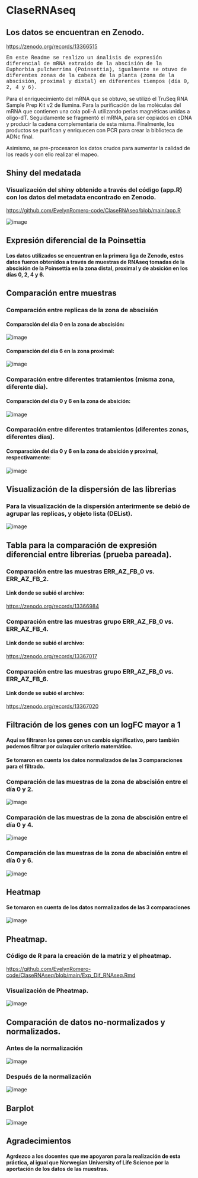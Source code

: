 # ClaseRNAseq
## Los datos se encuentran en Zenodo.
https://zenodo.org/records/13366515

<p style="font-size: 14px; font-family: 'Courier New', monospace;"">
En este Readme se realizo un ánalisis de expresión diferencial de mRNA extraido de la abscisión de la Euphorbia pulcherrima (Poinsettia), igualmente se otuvo de diferentes zonas de la cabeza de la planta (zona de la abscisión, proximal y distal) en diferentes tiempos (día 0, 2, 4 y 6). 

Para el enriquecimiento del mRNA que se obtuvo, se utilizó el TruSeq RNA Sample Prep Kit v2 de Ilumina. Para la purificación de las moléculas del mRNA que contienen una cola poli-A utilizando perlas magnéticas unidas a oligo-dT. Seguidamente se fragmentó el mRNA, para ser copiados en cDNA y producir la cadena complementaria de esta misma. Finalmente, los productos se purifican y enriquecen con PCR para crear la biblioteca de ADNc final. 

Asimismo, se pre-procesaron los datos crudos para aumentar la calidad de los reads y con ello realizar el mapeo. 
</p>

## Shiny del medatada 
### Visualización del shiny obtenido a través del código (app.R) con los datos del metadata encontrado en Zenodo.
https://github.com/EvelynRomero-code/ClaseRNAseq/blob/main/app.R

![image](https://github.com/user-attachments/assets/0159ff91-a0bf-45f4-8411-59cf35c69eb4)

## Expresión diferencial de la Poinsettia 
#### Los datos utilizados se encuentran en la primera liga de Zenodo, estos datos fueron obtenidos a través de muestras de RNAseq tomadas de la abscisión de la Poinsettia en la zona distal, proximal y de absición en los días 0, 2, 4 y 6. 

## Comparación entre muestras
### Comparación entre replicas de la zona de abscisión 
#### Comparación del día 0 en la zona de abscisión:
![image](https://github.com/user-attachments/assets/3ac02747-b384-4de3-a313-31f7917faf50)

#### Comparación del día 6 en la zona proximal: 
![image](https://github.com/user-attachments/assets/c04b5eda-0375-4c2e-9428-de06cfd9e7ec)

### Comparación entre diferentes tratamientos (misma zona, diferente día).
#### Comparación del día 0 y 6 en la zona de absición:
![image](https://github.com/user-attachments/assets/92ae429b-e6fe-447b-99a5-8d0da8629381)

### Comparación entre diferentes tratamientos (diferentes zonas, diferentes días).
#### Comparación del día 0 y 6 en la zona de absición y proximal, respectivamente:
![image](https://github.com/user-attachments/assets/b154834e-baa7-4fbc-a615-6c80d5773252)

## Visualización de la dispersión de las librerias
### Para la visualización de la dispersión anterirmente se debió de agrupar las replicas, y objeto lista (DEList).
![image](https://github.com/user-attachments/assets/29561151-0d81-43e7-aa82-31f1dae06eed)

## Tabla para la comparación de expresión diferencial entre librerias (prueba pareada).
### Comparación entre las muestras ERR_AZ_FB_0 vs. ERR_AZ_FB_2.
#### Link donde se subió el archivo: 
https://zenodo.org/records/13366984

### Comparación entre las muestras grupo ERR_AZ_FB_0 vs. ERR_AZ_FB_4.
#### Link donde se subió el archivo: 
https://zenodo.org/records/13367017

### Comparación entre las muestras grupo ERR_AZ_FB_0 vs. ERR_AZ_FB_6.
#### Link donde se subió el archivo: 
https://zenodo.org/records/13367020

## Filtración de los genes con un logFC mayor a 1
#### Aquí se filtraron los genes con un cambio significativo, pero también podemos filtrar por culaquier criterio matemático. 
#### Se tomaron en cuenta los datos normalizados de las 3 comparaciones para el filtrado.

### Comparación de las muestras de la zona de abscisión entre el día 0 y 2.
![image](https://github.com/user-attachments/assets/2cfd1c52-3dcc-4fb1-8c5e-238556910514)

### Comparación de las muestras de la zona de abscisión entre el día 0 y 4. 
![image](https://github.com/user-attachments/assets/d1425243-6f60-4424-97b7-698f878e4a29)

### Comparación de las muestras de la zona de abscisión entre el día 0 y 6. 
![image](https://github.com/user-attachments/assets/3c307489-7486-4933-a2c9-562a3fc37b32)

## Heatmap 
#### Se tomaron en cuenta de los datos normalizados de las 3 comparaciones 
![image](https://github.com/user-attachments/assets/176e225a-dfda-4217-ae8d-0fa596166636)

## Pheatmap.
### Código de R para la creación de la matriz y el pheatmap.
https://github.com/EvelynRomero-code/ClaseRNAseq/blob/main/Exp_Dif_RNAseq.Rmd

### Visualización de Pheatmap.
![image](https://github.com/user-attachments/assets/d688c8ae-23fa-4a3e-9947-f302b029c50b)

## Comparación de datos no-normalizados y normalizados. 
### Antes de la normalización 
![image](https://github.com/user-attachments/assets/0be5f843-69a7-4924-8aeb-3c8d3bb8fee0)

### Después de la normalización
![image](https://github.com/user-attachments/assets/f97eff39-2342-4f11-bac9-b950efcd84af)

## Barplot
![image](https://github.com/user-attachments/assets/228c6adf-9323-4663-bb26-fffdbb852456)

## Agradecimientos
#### Agrdezco a los docentes que me apoyaron para la realización de esta práctica, al igual que Norwegian University of Life Science por la aportación de los datos de las muestras. 











